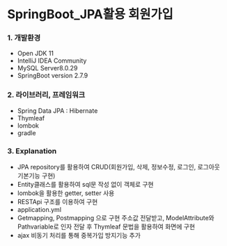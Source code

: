 # SpringBoot_JPA활용 회원가입

### 1. 개발환경
- Open JDK 11
- IntelliJ IDEA Community
- MySQL Server8.0.29
- SpringBoot version 2.7.9

### 2. 라이브러리, 프레임워크

- Spring Data JPA : Hibernate
- Thymleaf
- lombok
- gradle

### 3. Explanation

- JPA repository를 활용하여 CRUD(회원가입, 삭제, 정보수정, 로그인, 로그아웃 기본기능 구현)
- Entity클래스를 활용하여 sql문 작성 없이 객체로 구현
- lombok을 활용한 getter, setter 사용
- RESTApi 구조를 이용하여 구현
- application.yml
- Getmapping, Postmapping 으로 구현 주소값 전달받고, ModelAttribute와 Pathvariable로 인자 전달 후 Thymleaf 문법을 활용하여 화면에 구현
- ajax 비동기 처리를 통해 중복가입 방지기능 추가

